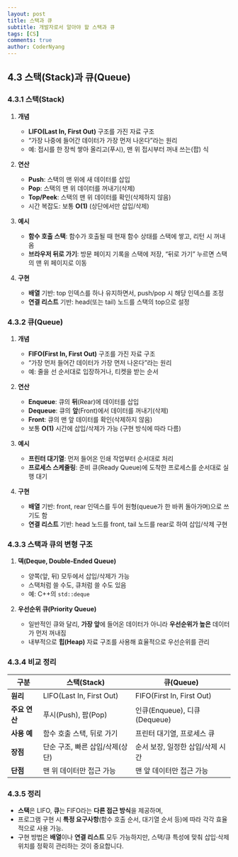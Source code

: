 ```yaml
---
layout: post
title: 스택과 큐
subtitle: 개발자로서 알아야 할 스택과 큐
tags: [CS]
comments: true
author: CoderNyang
---
```



## **4.3 스택(Stack)과 큐(Queue)**

### 4.3.1 스택(Stack)

1) **개념**  
   - **LIFO(Last In, First Out)** 구조를 가진 자료 구조  
   - “가장 나중에 들어간 데이터가 가장 먼저 나온다”라는 원리  
   - 예: 접시를 한 장씩 쌓아 올리고(푸시), 맨 위 접시부터 꺼내 쓰는(팝) 식

2) **연산**  
   - **Push**: 스택의 맨 위에 새 데이터를 삽입  
   - **Pop**: 스택의 맨 위 데이터를 꺼내기(삭제)  
   - **Top/Peek**: 스택의 맨 위 데이터를 확인(삭제하지 않음)  
   - 시간 복잡도: 보통 **O(1)** (상단에서만 삽입/삭제)

3) **예시**  
   - **함수 호출 스택**: 함수가 호출될 때 현재 함수 상태를 스택에 쌓고, 리턴 시 꺼내옴  
   - **브라우저 뒤로 가기**: 방문 페이지 기록을 스택에 저장, “뒤로 가기” 누르면 스택의 맨 위 페이지로 이동

4) **구현**  
   - **배열** 기반: top 인덱스를 하나 유지하면서, push/pop 시 해당 인덱스를 조정  
   - **연결 리스트** 기반: head(또는 tail) 노드를 스택의 top으로 설정


### 4.3.2 큐(Queue)

1) **개념**  
   - **FIFO(First In, First Out)** 구조를 가진 자료 구조  
   - “가장 먼저 들어간 데이터가 가장 먼저 나온다”라는 원리  
   - 예: 줄을 선 순서대로 입장하거나, 티켓을 받는 순서

2) **연산**  
   - **Enqueue**: 큐의 **뒤**(Rear)에 데이터를 삽입  
   - **Dequeue**: 큐의 **앞**(Front)에서 데이터를 꺼내기(삭제)  
   - **Front**: 큐의 맨 앞 데이터를 확인(삭제하지 않음)  
   - 보통 **O(1)** 시간에 삽입/삭제가 가능 (구현 방식에 따라 다름)

3) **예시**  
   - **프린터 대기열**: 먼저 들어온 인쇄 작업부터 순서대로 처리  
   - **프로세스 스케줄링**: 준비 큐(Ready Queue)에 도착한 프로세스를 순서대로 실행 대기

4) **구현**  
   - **배열** 기반: front, rear 인덱스를 두어 원형(queue가 한 바퀴 돌아가며)으로 쓰기도 함  
   - **연결 리스트** 기반: head 노드를 front, tail 노드를 rear로 하여 삽입/삭제 구현


### 4.3.3 스택과 큐의 변형 구조

1) **덱(Deque, Double-Ended Queue)**  
   - 양쪽(앞, 뒤) 모두에서 삽입/삭제가 가능  
   - 스택처럼 쓸 수도, 큐처럼 쓸 수도 있음  
   - 예: C++의 `std::deque`

2) **우선순위 큐(Priority Queue)**  
   - 일반적인 큐와 달리, **가장 앞**에 들어온 데이터가 아니라 **우선순위가 높은** 데이터가 먼저 꺼내짐  
   - 내부적으로 **힙(Heap)** 자료 구조를 사용해 효율적으로 우선순위를 관리  


### 4.3.4 비교 정리

| 구분         | 스택(Stack)           | 큐(Queue)                   |
|--------------|-----------------------|-----------------------------|
| **원리**     | LIFO(Last In, First Out) | FIFO(First In, First Out)   |
| **주요 연산**| 푸시(Push), 팝(Pop)   | 인큐(Enqueue), 디큐(Dequeue) |
| **사용 예**  | 함수 호출 스택, 뒤로 가기 | 프린터 대기열, 프로세스 큐   |
| **장점**     | 단순 구조, 빠른 삽입/삭제(상단) | 순서 보장, 일정한 삽입/삭제 시간 |
| **단점**     | 맨 위 데이터만 접근 가능 | 맨 앞 데이터만 접근 가능      |


### 4.3.5 정리

- **스택**은 LIFO, **큐**는 FIFO라는 **다른 접근 방식**을 제공하며,  
- 프로그램 구현 시 **특정 요구사항**(함수 호출 순서, 대기열 순서 등)에 따라 각각 효율적으로 사용 가능.  
- 구현 방법은 **배열**이나 **연결 리스트** 모두 가능하지만, 스택/큐 특성에 맞춰 삽입·삭제 위치를 정확히 관리하는 것이 중요합니다.


